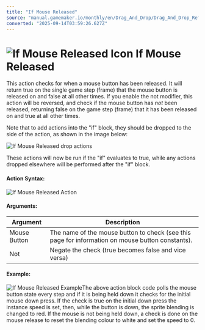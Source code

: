 ```yaml
---
title: "If Mouse Released"
source: "manual.gamemaker.io/monthly/en/Drag_And_Drop/Drag_And_Drop_Reference/Mouse_And_Keyboard/If_Mouse_Released.htm"
converted: "2025-09-14T03:59:26.627Z"
---
```


# ![If Mouse Released Icon](../../../assets/Images/Scripting_Reference/Drag_And_Drop/Reference/Mouse_And_Keyboard/i_KeyboardMouse_Released.png) If Mouse Released

This action checks for when a mouse button has been released. It will return true on the single game step (frame) that the mouse button is released on and false at all other times. If you enable the not modifier, this action will be reversed, and check if the mouse button has _not_ been released, returning false on the game step (frame) that it has been released on and true at all other times.

Note that to add actions into the "if" block, they should be dropped to the side of the action, as shown in the image below:

![If Mouse Released drop actions](../../../assets/Images/Scripting_Reference/Drag_And_Drop/Reference/Mouse_And_Keyboard/a_If_Mouse_ReleasedDrop.png)

These actions will now be run if the "if" evaluates to true, while any actions dropped elsewhere will be performed after the "if" block.

#### Action Syntax:

![If Mouse Released Action](../../../assets/Images/Scripting_Reference/Drag_And_Drop/Reference/Mouse_And_Keyboard/a_KeyboardMouse_Released.png)

#### Arguments:

| Argument | Description |
| --- | --- |
| Mouse Button | The name of the mouse button to check (see this page for information on mouse button constants). |
| Not | Negate the check (true becomes false and vice versa) |

#### Example:

![If Mouse Released Example](../../../assets/Images/Scripting_Reference/Drag_And_Drop/Reference/Mouse_And_Keyboard/e_KeyboardMouse_Down.png)The above action block code polls the mouse button state every step and if it is being held down it checks for the initial mouse down press. If the check is true on the initial down press the instance speed is set, then, while the button is down, the sprite blending is changed to red. If the mouse is not being held down, a check is done on the mouse release to reset the blending colour to white and set the speed to 0.